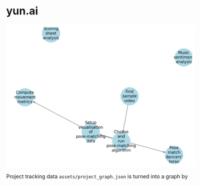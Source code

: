 # yun.ai

![Project Graph](project_graph.png)

Project tracking data `assets/project_graph.json` is turned into a graph by 